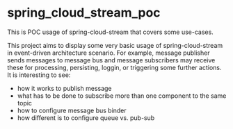 # spring_cloud_stream_poc
This is POC usage of spring-cloud-stream that covers some use-cases.

This project aims to display some very basic usage of spring-cloud-stream in event-driven
architecture scenario. For example, message publisher sends messages to message bus and 
message subscribers may receive these for processing, persisting, loggin, or triggering
some further actions. It is interesting to see: 
* how it works to publish message
* what has to be done to subscribe more than one component to the same topic
* how to configure message bus binder
* how different is to configure queue vs. pub-sub
